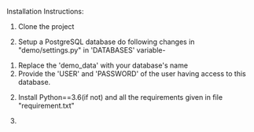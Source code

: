 Installation Instructions:

1) Clone the project

1) Setup a PostgreSQL database do following changes in "demo/settings.py" in 'DATABASES' variable-
  1. Replace the 'demo_data' with your database's name
  2. Provide the 'USER' and 'PASSWORD' of the user having access to this database.
  
2) Install Python==3.6(if not) and all the requirements given in file "requirement.txt"

3)  

